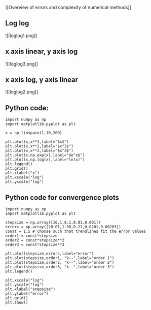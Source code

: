 
[[Overview of errors and complexity of numerical methods]]


## Log log
![[loglog1.png]]


## x axis linear, y axis log
![[loglog3.png]]


## x axis log, y axis linear
![[loglog2.png]]


## Python code:
```
import numpy as np
import matplotlib.pyplot as plt

x = np.linspace(1,10,200)

plt.plot(x,x**1,label="$x$")
plt.plot(x,x**2,label="$x^2$")
plt.plot(x,x**3,label="$x^3$")
plt.plot(x,np.exp(x),label="$e^x$")
plt.plot(x,np.log(x),label="ln(x)")
plt.legend()
plt.grid()
plt.xlabel("x")
plt.xscale("log")
plt.yscale("log")
```

## Python code for convergence plots
```
import numpy as np
import matplotlib.pyplot as plt

stepsize = np.array([10,1,0.1,0.01,0.001])
errors = np.array([20.01,1.98,0.21,0.0201,0.00203])
const = 1.5 # choose such that trendlines fit the error values
order1 = const*stepsize
order2 = const*stepsize**2
order3 = const*stepsize**3

plt.plot(stepsize,errors,label="error")
plt.plot(stepsize,order1, "k--",label="order 1")
plt.plot(stepsize,order2, "k--",label="order 2")
plt.plot(stepsize,order3, "k--",label="order 3")
plt.legend()

plt.xscale("log")
plt.yscale("log")
plt.xlabel("stepsize")
plt.ylabel("error")
plt.grid()
plt.show()
```